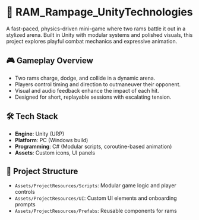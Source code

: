 # 🐏 RAM_Rampage_UnityTechnologies

A fast-paced, physics-driven mini-game where two rams battle it out in a stylized arena. Built in Unity with modular systems and polished visuals, this project explores playful combat mechanics and expressive animation.

## 🎮 Gameplay Overview

- Two rams charge, dodge, and collide in a dynamic arena.
- Players control timing and direction to outmaneuver their opponent.
- Visual and audio feedback enhance the impact of each hit.
- Designed for short, replayable sessions with escalating tension.

## 🛠️ Tech Stack

- **Engine**: Unity (URP)
- **Platform**: PC (Windows build)
- **Programming**: C# (Modular scripts, coroutine-based animation)
- **Assets**: Custom icons, UI panels

## 📁 Project Structure

- `Assets/ProjectResources/Scripts`: Modular game logic and player controls
- `Assets/ProjectResources/UI`: Custom UI elements and onboarding prompts
- `Assets/ProjectResources/Prefabs`: Reusable components for rams


